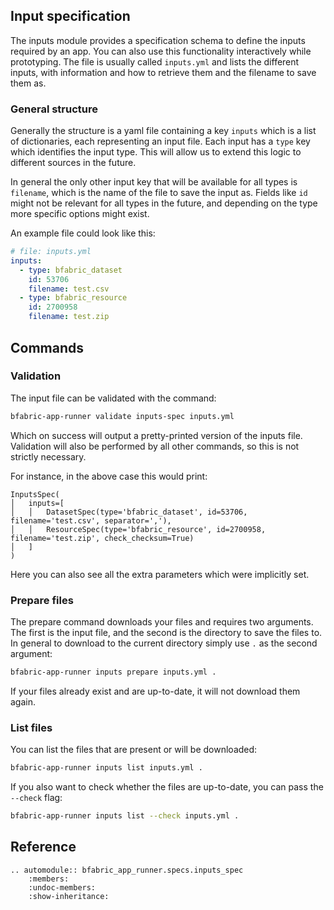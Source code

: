 ## Input specification

The inputs module provides a specification schema to define the inputs required by an app.
You can also use this functionality interactively while prototyping.
The file is usually called `inputs.yml` and lists the different inputs, with information and how to retrieve them and
the filename to save them as.

### General structure

Generally the structure is a yaml file containing a key `inputs` which is a list of dictionaries, each representing an
input file.
Each input has a `type` key which identifies the input type.
This will allow us to extend this logic to different sources in the future.

In general the only other input key that will be available for all types is `filename`, which is the name of the file to
save the input as.
Fields like `id` might not be relevant for all types in the future, and depending on the type more specific options
might exist.

An example file could look like this:

```yaml
# file: inputs.yml
inputs:
  - type: bfabric_dataset
    id: 53706
    filename: test.csv
  - type: bfabric_resource
    id: 2700958
    filename: test.zip
```

## Commands

### Validation

The input file can be validated with the command:

```bash
bfabric-app-runner validate inputs-spec inputs.yml
```

Which on success will output a pretty-printed version of the inputs file.
Validation will also be performed by all other commands, so this is not strictly necessary.

For instance, in the above case this would print:

```
InputsSpec(
│   inputs=[
│   │   DatasetSpec(type='bfabric_dataset', id=53706, filename='test.csv', separator=','),
│   │   ResourceSpec(type='bfabric_resource', id=2700958, filename='test.zip', check_checksum=True)
│   ]
)
```

Here you can also see all the extra parameters which were implicitly set.

### Prepare files

The prepare command downloads your files and requires two arguments.
The first is the input file, and the second is the directory to save the files to.
In general to download to the current directory simply use `.` as the second argument:

```bash
bfabric-app-runner inputs prepare inputs.yml .
```

If your files already exist and are up-to-date, it will not download them again.

### List files

You can list the files that are present or will be downloaded:

```bash
bfabric-app-runner inputs list inputs.yml .
```

If you also want to check whether the files are up-to-date, you can pass the `--check` flag:

```bash
bfabric-app-runner inputs list --check inputs.yml .
```

## Reference

```{eval-rst}
.. automodule:: bfabric_app_runner.specs.inputs_spec
    :members:
    :undoc-members:
    :show-inheritance:
```
